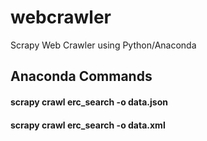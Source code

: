 # webcrawler
Scrapy Web Crawler using Python/Anaconda

## Anaconda Commands
#### scrapy crawl erc_search -o data.json
#### scrapy crawl erc_search -o data.xml
